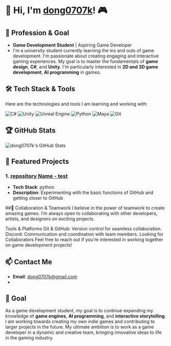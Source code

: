 # 👋 Hi, I'm [dong0707k](https://github.com/dong0707k)! 🎮

## 🚀 Profession & Goal
- **Game Development Student** | Aspiring Game Developer
- I'm a university student currently learning the ins and outs of game development. I'm passionate about creating engaging and interactive gaming experiences. My goal is to master the fundamentals of **game design**, **C#**, and **Unity**. I'm particularly interested in **2D and 3D game development**, **AI programming** in games.

## 🛠️ Tech Stack & Tools
Here are the technologies and tools I am learning and working with:

![C#](https://img.shields.io/badge/C%23-239120?style=flat&logo=c-sharp&logoColor=white)
![Unity](https://img.shields.io/badge/Unity-100000?style=flat&logo=unity&logoColor=white)
![Unreal Engine](https://img.shields.io/badge/Unreal%20Engine-000000?style=flat&logo=unreal-engine&logoColor=white)
![Python](https://img.shields.io/badge/Python-3776AB?style=flat&logo=python&logoColor=white)
![Maya](https://img.shields.io/badge/Maya-3B9E2A?style=flat&logo=autodesk&logoColor=white)
![Git](https://img.shields.io/badge/Git-F05032?style=flat&logo=git&logoColor=white)

## 🏆 GitHub Stats
![dong0707k's GitHub Stats](https://github-readme-stats.vercel.app/api?username=dong0707k&show_icons=true&theme=radical)

## 💼 Featured Projects
### 1. **[repository Name - test](https://github.com/dong0707k/test)**
- **Tech Stack**: python
- **Description**: Experimenting with the basic functions of GitHub and getting closer to GitHub

##🤝 Collaboration & Teamwork
I believe in the power of teamwork to create amazing games. I’m always open to collaborating with other developers, artists, and designers on exciting projects.

Tools & Platforms
Git & GitHub: Version control for seamless collaboration.
Discord: Communication and coordination with team members.
Looking for Collaborators
Feel free to reach out if you're interested in working together on game development projects!

## 📫 Contact Me
- **Email**: [dong0707k@gmail.com](mailto:dong0707k@gmail.com)
- 
## 🎯 Goal
As a game development student, my goal is to continue expanding my knowledge of **game engines**, **AI programming**, and **interactive storytelling**. I am working towards creating my own indie games and contributing to larger projects in the future. My ultimate ambition is to work as a game developer in a dynamic and creative team, bringing innovative ideas to life in the gaming industry.









<!--
**dong0707k/dong0707k** is a ✨ _special_ ✨ repository because its `README.md` (this file) appears on your GitHub profile.

Here are some ideas to get you started:

- 🔭 I’m currently working on ...
- 🌱 I’m currently learning ...
- 👯 I’m looking to collaborate on ...
- 🤔 I’m looking for help with ...
- 💬 Ask me about ...
- 📫 How to reach me: ...
- 😄 Pronouns: ...
- ⚡ Fun fact: ...
-->
